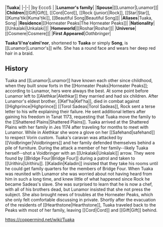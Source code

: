 |**Tuaka**|
|-|-|
|by  EccoS |
|**Lunamor's family**|
|**Spouse**|[[Lunamor\|Lunamor]]|
|**Children**|[[Gift\|Gift]], [[Cord\|Cord]], [[Rock (junior)\|Rock]], [[Star\|Star]], [[Kuma'tiki\|Kuma'tiki]], [[Beautiful Song\|Beautiful Song]]|
|**Aliases**|Tuaka, Song|
|**Residence**|[[Horneater Peaks\|The Horneater Peaks]]|
|**Nationality**|[[Unkalaki\|Unkalaki]]|
|**Homeworld**|[[Roshar\|Roshar]]|
|**Universe**|[[Cosmere\|Cosmere]]|
|**First Appeared**|*Oathbringer*|

**Tuaka'li'na'calmi'nor**, shortened to **Tuaka** or simply **Song**, is [[Lunamor\|Lunamor's]] wife. She has a round face and wears her deep red hair in a braid.

## History
Tuaka and [[Lunamor\|Lunamor]] have known each other since childhood, when they built snow forts in the [[Horneater Peaks\|Horneater Peaks]]; according to Lunamor, hers were always the best. At some point before Lunamor left to [[Alethkar\|Alethkar]] they married and had six children. After Lunamor's eldest brother, [[Kef'ha\|Kef'ha]], died in combat against [[Highprince\|Highprince]] [[Torol Sadeas\|Torol Sadeas]], Rock sent a terse letter to his wife explaining their failure. He sent additional letters after gaining his freedom in Tanat 1173, requesting that Tuaka move the family to the [[Shattered Plains\|Shattered Plains]].
Tuaka arrived at the Shattered Plains with her family in Jes 1174 after traveling for months to meet with Lunamor. While in Alethkar she wore a glove on her [[Safehand\|safehand]] to respect Vorin custom. Tuaka's caravan was attacked by [[Voidbringer\|Voidbringers]] and her family defended themselves behind a pile of furniture. During the attack a member of her family--likely Tuaka herself--shot a Voidbringer with an [[Unkalaki\|Unkalaki]] arrow. They were found by [[Bridge Four\|Bridge Four]] during a patrol and taken to [[Urithiru\|Urithiru]]. [[Kaladin\|Kaladin]] insisted that they take his rooms until he could get family quarters for the members of Bridge Four.
When Tuaka was reunited with Lunamor she was worried about not having heard from him in such a long time, and knew little of what happened since Rock he became Sadeas's slave. She was surprised to learn that he is now a chef, with all of his brothers dead, but Lunamor insisted that she not press the subject. She also brought news of troubles at the Horneater Peaks, which she only felt comfortable discussing in private.
Shortly after the evacuation of the residents of [[Hearthstone\|Hearthstone]], Tuaka traveled back to the Peaks with most of her family, leaving [[Cord\|Cord]] and [[Gift\|Gift]] behind.



https://coppermind.net/wiki/Tuaka